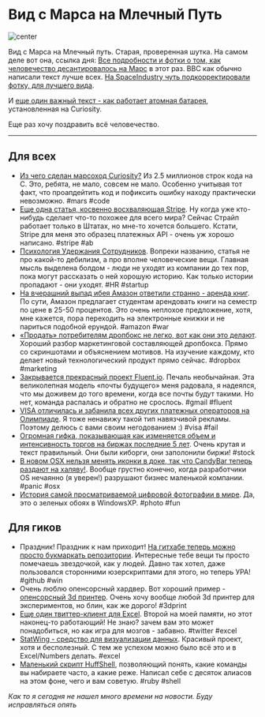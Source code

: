 # Вид с Марса на Млечный Путь

![center](http://img-fotki.yandex.ru/get/6501/9320383.7/0_7c276_7eb2a8a5_orig)

Вид с Марса на Млечный путь. Старая, проверенная шутка.
На самом деле вот она, ссылка дня:
[Все подробности и фотки о том, как человечество десантировалось на Марс](http://www.bbc.co.uk/news/science-environment-19150849) в этот раз. BBC как обычно написали текст лучше всех. [На SpaceIndustry чуть подкорректировали фотку, для лучшего вида](http://spaceindustrynews.com/curiosity-mount-sharp-photo/1015/).

И [еще один важный текст - как работает атомная батарея](http://www.about-robots.com/curiosity-rover-nuclear-battery.html), установленная на Curiosity.

Еще раз хочу поздравить всё человечество.

-----

## Для всех
* [Из чего сделан марсоход Curiosity?](http://programmers.stackexchange.com/questions/159637/what-is-the-mars-curiosity-rovers-software-built-in/159638#159638?) Из 2.5 миллионов строк кода на С. Это, ребята, не мало, совсем не мало. Особенно учитывая тот факт, что проапдейтить код и пофиксить ошибку находу практически невозможно. #mars #code
* [Еще одна статья, косвенно восхваляющая Stripe](http://www.kalzumeus.com/2012/08/06/stripe-and-ab-testing-made-me-a-small-fortune/). Ну когда уже кто-нибудь сделает что-то похожее для всего мира? Сейчас Страйп работает только в Штатах, но мне-то хочется большего. Кстати, Stripe для меня это образец платежных API - очень уж хорошо написано. #stripe #ab
* [Психология Удержания Сотрудников](http://www.romymisra.com/the-psychology-of-employee-retention-all-about-stories/). Вопреки названию, статья не про какой-то дебилизм, а про вполне человеческие вещи. Главная мысль выделена болдом - люди не уходят из компании до тех пор, пока могут рассказать о ней хорошую историю. Как только истории пропадают - они уходят. #HR #startup
* [На вчерашний выпад ибея Амазон ответили странно - аренда книг](http://phx.corporate-ir.net/phoenix.zhtml?c=176060&p=irol-newsArticle&ID=1722921&highlight=). По сути, Амазон предлагает студентам арендовать книги на семестр по цене в 25-50 процентов. Это очень неплохое предложение, хотя, мне кажется, пора переходить на электронные книжки и не париться подобной ерундой. #amazon #war
* [«Продать» потребителям дропбокс не легко, вот как они это делают](http://theindustry.cc/2012/08/07/dropboxs-onboarding-brilliance/). Хороший разбор маркетинговой составляющей дропбокса. Прямо со скриншотами и объяснением мотивов. На изучение каждому, кто делает новый технологический продукт прямо сейчас. #dropbox #marketing
* [Закрывается прекрасный проект Fluent.io](http://fluentmail.tumblr.com/post/28767857337/fluent-is-closing). Печаль необычайная. Эта великолепная модель «почты будущего» меня радовала, я надеялся, что мы доживем до того времени, когда все почты будут такими. Но нет, команда распалась и обратно не срослось. #gmail #fluent
* [VISA отличилась и забанила всех других платежных операторов на Олимпиаде](http://modern-products.tumblr.com/post/28855608626/great-work-visa-now-i-hate-you-london-olympics). Я тоже ненавижу такой тип навязчивой рекламы. Поэтому делюсь с вами своим негодованием :) #visa #fail
* [Огромная гифка, показывающая как изменяется объем и интенсивность торгов на биржах последние 5 лет](http://blogs.reuters.com/felix-salmon/2012/08/06/chart-of-the-day-hft-edition/). Очень крутая и текст правильный. Они были киборги, они заполонили биржи! #stock
* [В новом OSX нельзя менять иконки в доке, так что CandyBar теперь раздают на халяву!](http://www.cultofmac.com/182887/candybar-from-panic-gets-mountain-lion-support-goes-free-due-to-uncertain-future/). Вообще грустно конечно, когда разработчики OS нечаянно (я уверен!) разрушают бизнес маленькой компании. #panic #osx
* [История самой просматриваемой цифровой фотографии в мире](http://www.petapixel.com/2012/08/03/the-most-viewed-photo-of-all-time/). Да, это о зеленых обоях в WindowsXP. #photo #fun

## Для гиков
* Праздник! Праздник к нам приходит! [На гитхабе теперь можно просто букмаркать репозитории](https://github.com/blog/1204-notifications-stars). Интересные тебе вещи ты просто помечаешь звездочкой, как у людей. Давно так хотел, даже пользовался сторонними юзерскриптами для этого, но теперь УРА! #github #win
* Очень люблю опенсорсный хардвер. Вот хороший пример - [опенсорсный 3d принтер](http://pwdr.github.com/). Очень хочу вообще любой 3d принтер для экспериментов, но блин, как же дорого! #3dprint
* [Еще один твиттер-клиент для Excel](http://mit.edu/~victorj/www/blog/2012/08/06/Twitter-reader-in-Excel-with-Python-and-DataNitro/). Второй на моей памяти, но этот наконец-то работающий! Не знаю? зачем вам это может понадобиться, но как игра для мозгов - забавно. #twitter #excel
* [StatWing - средство для визуализации данных](https://www.statwing.com/). Красивый проект, хотя и бесполезный. С тем же успехом можно было всё это и в Excel/Numbers делать. #excel
* [Маленький скрипт HuffShell](http://paulmckellar.com/huffshell/), позволяющий понять, какие команды вы набираете часто, а какие реже. Написал себе с десяток алиасов на этом фоне, чего и вам советую. #ruby #shell

*Как то я сегодня не нашел много времени на новости. Буду исправляться опять*